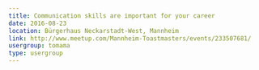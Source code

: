 ```yaml
---
title: Communication skills are important for your career
date: 2016-08-23
location: Bürgerhaus Neckarstadt-West, Mannheim
link: http://www.meetup.com/Mannheim-Toastmasters/events/233507681/
usergroup: tomama
type: usergroup
---
```

